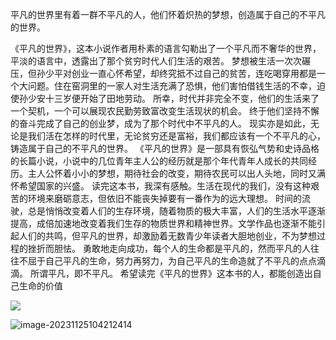 平凡的世界里有着一群不平凡的人，他们怀着炽热的梦想，创造属于自己的不平凡的世界。

《平凡的世界》，这本小说作者用朴素的语言勾勒出了一个平凡而不奢华的世界，平淡的语言中，透露出了那个贫穷时代人们生活的艰苦。
梦想被生活一次次碾压，但孙少平对创业一直心怀希望，却终究抵不过自己的贫苦，连吃喝穿用都是一个大问题。住在窑洞里的一家人对生活充满了恐惧，他们害怕借钱生活的不幸，迫使孙少安十三岁便开始了田地劳动。
所幸，时代并非完全不变，他们的生活来了一个契机，一个可以展现农民勤劳致富改变生活现状的机会。
终于他们坚持不懈的奋斗完成了自己的创业梦，成为了那个时代中不平凡的人。
现实亦是如此，无论是我们活在怎样的时代里，无论贫穷还是富裕，我们都应该有一个不平凡的心，铸造属于自己的不平凡的世界。
《平凡的世界》是一部具有恢弘气势和史诗品格的长篇小说，小说中的几位青年主人公的经历就是那个年代青年人成长的共同经历。主人公怀着小小的梦想，期待社会的改变，期待农民可以出人头地，同时又满怀希望国家的兴盛。
读完这本书，我深有感触。生活在现代的我们，没有这种艰苦的环境来磨砺意志，但依旧不能丧失掉要有一番作为的远大理想。
时间的流驶，总是悄悄改变着人们的生存环境，随着物质的极大丰富，人们的生活水平逐渐提高，成倍加速地改变着我们生存的物质世界和精神世界。文学作品也逐渐不能引起人们的共鸣，但平凡的世界，却激励着无数青少年读者大胆地创业，不为梦想过程的挫折而胆怯。
勇敢地走向成功，每个人的生命都是平凡的，然而平凡的人往往不屈于自己平凡的生命，努力再努力，为自己平凡的生命造就了不平凡的点点滴滴。
所谓平凡，即不平凡。
希望读完《平凡的世界》这本书的人，都能创造出自己生命的价值

![](C:/Users/陈叶梦/AppData/Roaming/Typora/typora-user-images/image-20231125103907266.png)

![image-20231125104212414](C:/Users/陈叶梦/AppData/Roaming/Typora/typora-user-images/image-20231125104212414.png)